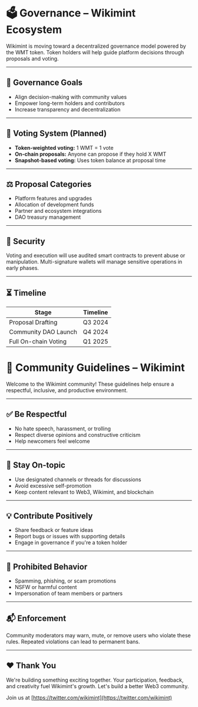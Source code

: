 # 🗳 Governance – Wikimint Ecosystem

Wikimint is moving toward a decentralized governance model powered by the WMT token. Token holders will help guide platform decisions through proposals and voting.

---

## 🧠 Governance Goals

- Align decision-making with community values
- Empower long-term holders and contributors
- Increase transparency and decentralization

---

## 🧱 Voting System (Planned)

- **Token-weighted voting:** 1 WMT = 1 vote
- **On-chain proposals:** Anyone can propose if they hold X WMT
- **Snapshot-based voting:** Uses token balance at proposal time

---

## ⚖️ Proposal Categories

- Platform features and upgrades
- Allocation of development funds
- Partner and ecosystem integrations
- DAO treasury management

---

## 🔐 Security

Voting and execution will use audited smart contracts to prevent abuse or manipulation. Multi-signature wallets will manage sensitive operations in early phases.

---

## ⏳ Timeline

| Stage            | Timeline      |
|------------------|---------------|
| Proposal Drafting | Q3 2024       |
| Community DAO Launch | Q4 2024       |
| Full On-chain Voting | Q1 2025       |

# 🤝 Community Guidelines – Wikimint

Welcome to the Wikimint community! These guidelines help ensure a respectful, inclusive, and productive environment.

---

## ✅ Be Respectful

- No hate speech, harassment, or trolling
- Respect diverse opinions and constructive criticism
- Help newcomers feel welcome

---

## 📢 Stay On-topic

- Use designated channels or threads for discussions
- Avoid excessive self-promotion
- Keep content relevant to Web3, Wikimint, and blockchain

---

## 💡 Contribute Positively

- Share feedback or feature ideas
- Report bugs or issues with supporting details
- Engage in governance if you're a token holder

---

## 🚫 Prohibited Behavior

- Spamming, phishing, or scam promotions
- NSFW or harmful content
- Impersonation of team members or partners

---

## 📬 Enforcement

Community moderators may warn, mute, or remove users who violate these rules. Repeated violations can lead to permanent bans.

---

## ❤️ Thank You

We're building something exciting together. Your participation, feedback, and creativity fuel Wikimint's growth. Let's build a better Web3 community.

Join us at [https://twitter.com/wikimint](https://twitter.com/wikimint)